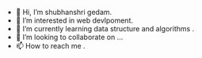 - 👋 Hi, I’m shubhanshri gedam.
- 👀 I’m interested in web devlpoment. 
- 🌱 I’m currently learning data structure and algorithms .
- 💞️ I’m looking to collaborate on ...
- 📫 How to reach me .

<!---
shubhanshri01/shubhanshri01 is a ✨ special ✨ repository because its `README.md` (this file) appears on your GitHub profile.
You can click the Preview link to take a look at your changes.
--->
